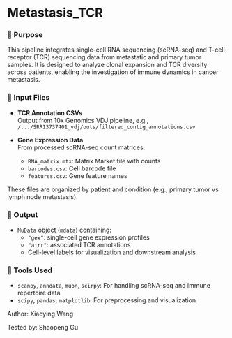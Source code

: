 
# Metastasis_TCR

### 📌 Purpose

This pipeline integrates single-cell RNA sequencing (scRNA-seq) and T-cell receptor (TCR) sequencing data from metastatic and primary tumor samples. It is designed to analyze clonal expansion and TCR diversity across patients, enabling the investigation of immune dynamics in cancer metastasis.

### 📂 Input Files

- **TCR Annotation CSVs**  
  Output from 10x Genomics VDJ pipeline, e.g.,  
  `/.../SRR13737401_vdj/outs/filtered_contig_annotations.csv`

- **Gene Expression Data**  
  From processed scRNA-seq count matrices:
  - `RNA_matrix.mtx`: Matrix Market file with counts
  - `barcodes.csv`: Cell barcode file
  - `features.csv`: Gene feature names

These files are organized by patient and condition (e.g., primary tumor vs lymph node metastasis).

### 🧮 Output

- `MuData` object (`mdata`) containing:
  - `"gex"`: single-cell gene expression profiles
  - `"airr"`: associated TCR annotations
  - Cell-level labels for visualization and downstream analysis

### 🔧 Tools Used

- `scanpy`, `anndata`, `muon`, `scirpy`: For handling scRNA-seq and immune repertoire data
- `scipy`, `pandas`, `matplotlib`: For preprocessing and visualization

Author: Xiaoying Wang

Tested by: Shaopeng Gu
